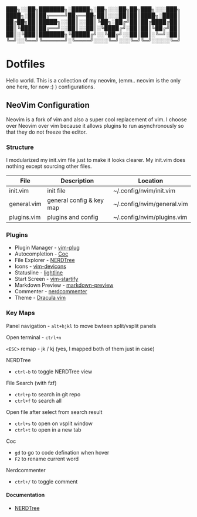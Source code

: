 ███╗░░██╗███████╗░█████╗░██╗░░░██╗██╗███╗░░░███╗
████╗░██║██╔════╝██╔══██╗██║░░░██║██║████╗░████║
██╔██╗██║█████╗░░██║░░██║╚██╗░██╔╝██║██╔████╔██║
██║╚████║██╔══╝░░██║░░██║░╚████╔╝░██║██║╚██╔╝██║
██║░╚███║███████╗╚█████╔╝░░╚██╔╝░░██║██║░╚═╝░██║
╚═╝░░╚══╝╚══════╝░╚════╝░░░░╚═╝░░░╚═╝╚═╝░░░░░╚═╝

# Dotfiles

Hello world. This is a collection of my neovim, (emm.. neovim is the only one here, for now :) ) configurations.

## NeoVim Configuration
Neovim is a fork of vim and also a super cool replacement of vim. I choose over Neovim over vim because it allows plugins to run asynchronously so that they do not freeze the editor. 

### Structure
I modularized my init.vim file just to make it looks clearer. My init.vim does nothing except sourcing other files.

| File             | Description              | Location                   | 
| ---------------- | ------------------------ | -------------------------- |
| init.vim         | init file                | ~/.config/nvim/init.vim    |
| general.vim      | general config & key map | ~/.config/nvim/general.vim |
| plugins.vim      | plugins and config       | ~/.config/nvim/plugins.vim |


### Plugins
* Plugin Manager - [vim-plug]('https://github.com/junegunn/vim-plug')
* Autocompletion - [Coc]('https://github.com/neoclide/coc.nvim')
* File Explorer - [NERDTree]('https://github.com/preservim/nerdtree/blob/master/doc/NERDTree.txt')
* Icons - [vim-devicons]('https://github.com/ryanoasis/vim-devicons')
* Statusline - [lightline]('https://github.com/itchyny/lightline.vim')
* Start Screen - [vim-startify]('https://github.com/mhinz/vim-startify')
* Markdown Preview - [markdown-preview]('https://github.com/iamcco/markdown-preview.nvim')
* Commenter - [nerdcommenter]('https://github.com/preservim/nerdcommenter')
* Theme - [Dracula vim]('https://draculatheme.com/vim')

### Key Maps

Panel navigation - `alt+hjkl` to move bwteen split/vsplit panels

Open terminal - `ctrl+n`

`<ESC>` remap - jk / kj (yes, I mapped both of them just in case)

NERDTree
* `ctrl-b` to toggle NERDTree view

File Search (with fzf) 
* `ctrl+p` to search in git repo
* `ctrl+f` to search all

Open file after select from search result
* `ctrl+s` to open on vsplit window
* `ctrl+t` to open in a new tab

Coc
* `gd` to go to code defination when hover
* `F2` to rename current word

Nerdcommenter
* `ctrl+/` to toggle comment


#### Documentation
* [NERDTree]('https://github.com/preservim/nerdtree/blob/master/doc/NERDTree.txt')


